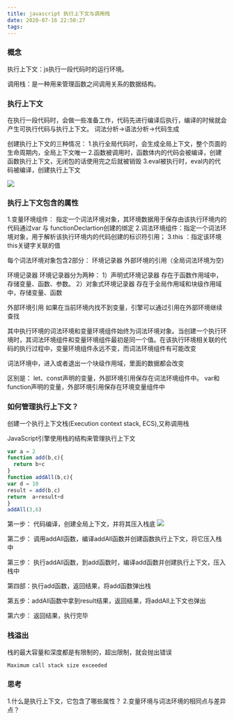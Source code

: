 ```yaml
---
title: javascript 执行上下文与调用栈
date: 2020-07-16 22:50:27
tags:
---
```


### 概念

执行上下文：js执行一段代码时的运行环境。

调用栈：是一种用来管理函数之间调用关系的数据结构。


### 执行上下文

在执行一段代码时，会做一些准备工作，代码先进行编译后执行，编译的时候就会产生可执行代码与执行上下文。
词法分析->语法分析->代码生成

创建执行上下文的三种情况：
1.执行全局代码时，会生成全局上下文，整个页面的生命周期内，全局上下文唯一
2.函数被调用时，函数体内的代码会被编译，创建函数执行上下文，无闭包的话使用完之后就被销毁
3.eval被执行时，eval内的代码被编译，创建执行上下文

![](/images/stack_2.png)

###	 执行上下文包含的属性
1.变量环境组件： 指定一个词法环境对象，其环境数据用于保存由该执行环境内的代码通过var 与 functionDeclartion创建的绑定
2.词法环境组件：指定一个词法环境对象，用于解析该执行环境内的代码创建的标识符引用；
3.this ：指定该环境this关键字关联的值

每个词法环境对象包含2部分：
环境记录器
外部环境的引用（全局词法环境为空)

环境记录器
环境记录器分为两种：
1）声明式环境记录器
存在于函数作用域中，存储变量、函数、参数。
2）对象式环境记录器
存在于全局作用域和块级作用域中，存储变量、函数

外部环境引用
如果在当前环境内找不到变量，引擎可以通过引用在外部环境继续查找

其中执行环境的词法环境和变量环境组件始终为词法环境对象。当创建一个执行环境时，其词法环境组件和变量环境组件最初是同一个值。在该执行环境相关联的代码的执行过程中，变量环境组件永远不变，而词法环境组件有可能改变

词法环境中，进入或者退出一个块级作用域，里面的数据都会改变

区别是：
let、const声明的变量，外部环境引用保存在词法环境组件中。
var和function声明的变量，外部环境引用保存在环境变量组件中


### 如何管理执行上下文？

创建一个执行上下文栈(Execution context stack, ECS),又称调用栈

JavaScript引擎使用栈的结构来管理执行上下文
```javascript
var a = 2
function add(b,c){
  return b+c
}
function addAll(b,c){
var d = 10
result = add(b,c)
return  a+result+d
}
addAll(3,6)
```

第一步： 代码编译，创建全局上下文，并将其压入栈底
![](/images/stack_1.png)

第二步： 调用addAll函数，编译addAll函数并创建函数执行上下文，将它压入栈中

第三步： 执行addAll函数，到add函数时，编译add函数并创建执行上下文，压入栈中

第四部：执行add函数，返回结果，将add函数弹出栈

第五步：addAll函数中拿到result结果，返回结果，将addAll上下文也弹出

第六步： 返回结果，执行完毕


### 栈溢出

栈的最大容量和深度都是有限制的，超出限制，就会抛出错误
```javascript
Maximum call stack size exceeded
```

### 思考
1.什么是执行上下文，它包含了哪些属性？
2.变量环境与词法环境的相同点与差异点？
